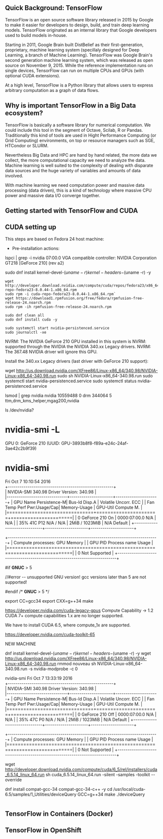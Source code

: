 ## Quick Background: TensorFlow

TensorFlow is an open source software library released in 2015 by Google to
make it easier for developers to design, build, and train deep learning models.
TensorFlow originated as an internal library that Google developers used to
build models in-house.

Starting in 2011, Google Brain built DistBelief as their first-generation,
proprietary, machine learning system (specillaly designed for Deep Learning, a 
branch of Machine Learning). TensorFlow was Google Brain's second generation 
machine learning system, which was released as open source on November 9, 2015. 
While the reference implementation runs on single devices, TensorFlow can run 
on multiple CPUs and GPUs (with optional CUDA extensions).

At a high level, TensorFlow is a Python library that allows users to express
arbitrary computation as a graph of data flows.

## Why is important TensorFlow in a Big Data ecosystem?

TensorFlow is basically a software library for numerical computation. We could
include this tool in the segment of Octave, Scilab, R or Pandas. Traditionally
this kind of tools are used in Hight Performance Computing (or Grid Computing)
environments, on top or resource managers such as SGE, HTCondor or SLURM.

Nevertheless Big Data and HPC are hand by hand related, the more data we
collect, the more computational capacity we need to analyze the data.
Machine learning is well suited to the complexity of dealing with disparate
data sources and the huge variety of variables and amounts of data involved. 

With machine learning we need computation power and massive data processing
(data driven), this is a kind of technology where massive CPU power and massive
data I/O converge together.

## Getting started with TensorFlow and CUDA

## CUDA setting up

This steps are based on Fedora 24 host machine:

- Pre-installation actions:

lspci | grep -i nvidia
07:00.0 VGA compatible controller: NVIDIA Corporation GT218 [GeForce 210] (rev a2)

sudo dnf install kernel-devel-$(uname -r) kernel-headers-$(uname -r) -y

    wget http://developer.download.nvidia.com/compute/cuda/repos/fedora23/x86_64/cuda-repo-fedora23-8.0.44-1.x86_64.rpm
    sudo rpm -i cuda-repo-fedora23-8.0.44-1.x86_64.rpm`
    wget https://download1.rpmfusion.org/free/fedora/rpmfusion-free-release-24.noarch.rpm
    sudo rpm -ih rpmfusion-free-release-24.noarch.rpm 

    sudo dnf clean all
    sudo dnf install cuda -y

    sudo systemctl start nvidia-persistenced.service
    sudo journalctl -xe


NVRM: The NVIDIA GeForce 210 GPU installed in this system is
NVRM: supported through the NVIDIA the NVIDIA 340.xx Legacy drivers.
NVRM: The 367.48 NVIDIA driver will ignore this GPU.  

Install the 340.xx Legacy drivers (last driver with GeForce 210 support):

wget http://us.download.nvidia.com/XFree86/Linux-x86_64/340.98/NVIDIA-Linux-x86_64-340.98.run
sudo sh NVIDIA-Linux-x86_64-340.98.run
sudo systemctl start nvidia-persistenced.service
sudo systemctl status nvidia-persistenced.service

lsmod | grep nvidia
nvidia              10559488  0
drm                   344064  5 ttm,drm_kms_helper,mgag200,nvidia

ls /dev/nvidia?

# nvidia-smi -L
GPU 0: GeForce 210 (UUID: GPU-3893b8f8-f89a-e24c-24af-3ae42c2b9f39)

# nvidia-smi 
Fri Oct  7 10:10:54 2016       
+------------------------------------------------------+                       
| NVIDIA-SMI 340.98     Driver Version: 340.98         |                       
|-------------------------------+----------------------+----------------------+
| GPU  Name        Persistence-M| Bus-Id        Disp.A | Volatile Uncorr. ECC |
| Fan  Temp  Perf  Pwr:Usage/Cap|         Memory-Usage | GPU-Util  Compute M. |
|===============================+======================+======================|
|   0  GeForce 210         On   | 0000:07:00.0     N/A |                  N/A |
| 35%   41C   P12    N/A /  N/A |      2MiB /  1023MiB |     N/A      Default |
+-------------------------------+----------------------+----------------------+
                                                                               
+-----------------------------------------------------------------------------+
| Compute processes:                                               GPU Memory |
|  GPU       PID  Process name                                     Usage      |
|=============================================================================|
|    0            Not Supported                                               |
+-----------------------------------------------------------------------------+

#if __GNUC__ > 5

//#error -- unsupported GNU version! gcc versions later than 5 are not supported!

#endif /* __GNUC__ > 5 */


export CC=gcc34
export CXX=g++34 
make


https://developer.nvidia.com/cuda-legacy-gpus
Compute Capability -> 1.2
CUDA 7+ compute capabilities 1.x are no longer supported.

We have to install CUDA 6.5, where compute_1x are supported.

https://developer.nvidia.com/cuda-toolkit-65



NEW MACHINE


dnf install kernel-devel-$(uname -r) kernel-headers-$(uname -r) -y
wget http://us.download.nvidia.com/XFree86/Linux-x86_64/340.98/NVIDIA-Linux-x86_64-340.98.run
rmmod nouveau
sh NVIDIA-Linux-x86_64-340.98.run -s
nvidia-modprobe -c 0 

nvidia-smi 
Fri Oct  7 13:33:19 2016       
+------------------------------------------------------+                       
| NVIDIA-SMI 340.98     Driver Version: 340.98         |                       
|-------------------------------+----------------------+----------------------+
| GPU  Name        Persistence-M| Bus-Id        Disp.A | Volatile Uncorr. ECC |
| Fan  Temp  Perf  Pwr:Usage/Cap|         Memory-Usage | GPU-Util  Compute M. |
|===============================+======================+======================|
|   0  GeForce 210         Off  | 0000:07:00.0     N/A |                  N/A |
| 35%   47C    P0    N/A /  N/A |      2MiB /  1023MiB |     N/A      Default |
+-------------------------------+----------------------+----------------------+
                                                                               
+-----------------------------------------------------------------------------+
| Compute processes:                                               GPU Memory |
|  GPU       PID  Process name                                     Usage      |
|=============================================================================|
|    0            Not Supported                                               |
+-----------------------------------------------------------------------------+

wget http://developer.download.nvidia.com/compute/cuda/6_5/rel/installers/cuda_6.5.14_linux_64.run
sh cuda_6.5.14_linux_64.run -silent -samples -toolkit --override

dnf install compat-gcc-34 compat-gcc-34-c++ -y
cd /usr/local/cuda-6.5/samples/1_Utilities/deviceQuery
GCC=g++34 make
./deviceQuery 



``````
``````
## TensorFlow in Containers (Docker)

## TensorFlow in OpenShift
